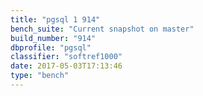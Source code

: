 ```yaml
---
title: "pgsql 1 914"
bench_suite: "Current snapshot on master"
build_number: "914"
dbprofile: "pgsql"
classifier: "softref1000"
date: 2017-05-03T17:13:46
type: "bench"
---
```

